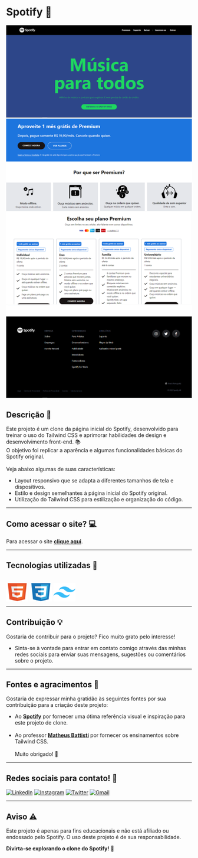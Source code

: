 # Spotify :musical_note:

![Home](Home.PNG "Imagem da página inicial")
![Home](Home-02.PNG "Imagem da página inicial")
![Home](Home-03.PNG "Imagem da página inicial")
![Home](Home-04.PNG "Imagem da página inicial")



## Descrição :page_with_curl:
Este projeto é um clone da página inicial do Spotify, desenvolvido para treinar o uso do Tailwind CSS e aprimorar habilidades de design e desenvolvimento front-end. :books: <br> O objetivo foi replicar a aparência e algumas funcionalidades básicas do Spotify original. <br><br>
Veja abaixo algumas de suas características:
- Layout responsivo que se adapta a diferentes tamanhos de tela e dispositivos.
- Estilo e design semelhantes à página inicial do Spotify original.
- Utilização do Tailwind CSS para estilização e organização do código.

***
## Como acessar o site? :computer:

Para acessar o site **[clique aqui](https://gui-bus.github.io/cloneSpotify/)**.

***

## Tecnologias utilizadas :dart:
<div style="display: inline_block"><br>
  <img align="center" alt="HTML" height="50" width="60" src="https://raw.githubusercontent.com/devicons/devicon/1119b9f84c0290e0f0b38982099a2bd027a48bf1/icons/html5/html5-original.svg">
  <img align="center" alt="CSS" height="50" width="60" src="https://raw.githubusercontent.com/devicons/devicon/1119b9f84c0290e0f0b38982099a2bd027a48bf1/icons/css3/css3-original.svg">
  <img align="center" alt="Tailwind" height="50" width="60" src="https://github.com/devicons/devicon/blob/master/icons/tailwindcss/tailwindcss-plain.svg">
 
</div>

***

## Contribuição :bulb:
Gostaria de contribuir para o projeto? Fico muito grato pelo interesse!
- Sinta-se à vontade para entrar em contato comigo através das minhas redes sociais para enviar suas mensagens, sugestões ou comentários sobre o projeto.

***

## Fontes e agracimentos :handshake:
Gostaria de expressar minha gratidão às seguintes fontes por sua contribuição para a criação deste projeto:
- Ao **[Spotify](https://www.spotify.com/br-pt/premium/)** por fornecer uma ótima referência visual e inspiração para este projeto de clone. <br><br>
- Ao professor **[Matheus Battisti](https://www.instagram.com/horadecodar/)** por fornecer os ensinamentos sobre Tailwind CSS.
<br><br>
Muito obrigado! :rocket:

***

## Redes sociais para contato! :speech_balloon:
[![LinkedIn](https://img.icons8.com/color/48/000000/linkedin.png)](https://www.linkedin.com/in/gui-bus/)
[![Instagram](https://img.icons8.com/fluency/48/000000/instagram-new.png)](https://www.instagram.com/guibus_dev/)
[![Twitter](https://img.icons8.com/color/48/000000/twitter--v1.png)](https://twitter.com/guibus_dev/)
[![Gmail](https://img.icons8.com/fluency/48/000000/gmail.png)](mailto:guibus.dev@gmail.com)

***

## Aviso :warning:
Este projeto é apenas para fins educacionais e não está afiliado ou endossado pelo Spotify. O uso deste projeto é de sua responsabilidade.

**Divirta-se explorando o clone do Spotify!** :musical_note:

